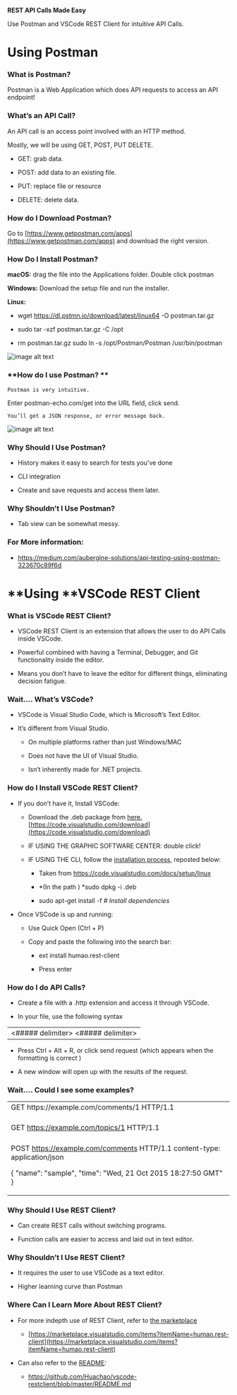 **REST API Calls Made Easy**

Use Postman and VSCode REST Client for intuitive API Calls.

# **Using Postman**

### **What is Postman?**

Postman is a Web Application which does API requests to access an API endpoint! 

### **What’s an API Call?**

An API call is an access point involved with an HTTP method. 

Mostly, we will be using GET, POST, PUT DELETE. 

* GET: grab data.

* POST: add data to an existing file.

* PUT: replace file or resource

* DELETE: delete data.

### **How do I Download Postman?**

Go to [https://www.getpostman.com/apps](https://www.getpostman.com/apps) and download the right version.

### **How Do I Install Postman?**

**macOS:** drag the file into the Applications folder. Double click postman

**Windows:** Download the setup file and run the installer.

**Linux:**

* wget https://dl.pstmn.io/download/latest/linux64 -O postman.tar.gz 

* sudo tar -xzf postman.tar.gz -C /opt 

* rm postman.tar.gz sudo ln -s /opt/Postman/Postman /usr/bin/postman

![image alt text](image_0.png)

### **How do I use Postman? **

	Postman is very intuitive.

Enter postman-echo.com/get into the URL field, click send.

	You’ll get a JSON response, or error message back.

![image alt text](image_1.png)

### **Why Should I Use Postman?**

* History makes it easy to search for tests you’ve done

* CLI integration

* Create and save requests and access them later.

### **Why Shouldn’t I Use Postman?**

* Tab view can be somewhat messy.

### **For More information:**

* https://medium.com/aubergine-solutions/api-testing-using-postman-323670c89f6d

# **Using ****VSCode REST Client**

### **What is VSCode REST Client?**

* VSCode REST Client is an extension that allows the user to do API Calls inside VSCode.

* Powerful combined with having a Terminal, Debugger, and Git functionality inside the editor. 

* Means you don’t have to leave the editor for different things, eliminating decision fatigue.

### **Wait…. What’s VSCode?**

* VSCode is Visual Studio Code, which is Microsoft’s Text Editor.

* It’s different from Visual Studio.

    * On multiple platforms rather than just Windows/MAC

    * Does not have the UI of Visual Studio.

    * Isn’t inherently made for .NET projects.

### **How do I Install VSCode REST Client?**

* If you don’t have it, Install VSCode:

    * Download the .deb package from [here.](https://code.visualstudio.com/download) [https://code.visualstudio.com/download](https://code.visualstudio.com/download)

    * IF USING THE GRAPHIC SOFTWARE CENTER: double click!

    * IF USING THE CLI, follow the [installation process](https://code.visualstudio.com/docs/setup/linux), reposted below:

        * Taken from https://code.visualstudio.com/docs/setup/linux

        * *(In the path ) *sudo dpkg -i *<file>*.deb

        * sudo apt-get install -f *# Install dependencies*

* Once VSCode is up and running:

    * Use Quick Open (Ctrl + P) 

    * Copy and paste the following into the search bar:

        * ext install humao.rest-client

        * Press enter

### **How do I do API Calls?**

* Create a file with a .http extension and access it through VSCode.

* In your file, use the following syntax

<table>
  <tr>
    <td><##### delimiter> 
               <REQUEST TYPE> <ENDPOINT>
<##### delimiter></td>
  </tr>
</table>


* Press Ctrl + Alt + R, or click send request (which appears when the formatting is correct ) 

* A new window will open up with the results of the request.

### **Wait…. Could I see some examples?**

<table>
  <tr>
    <td>GET https://example.com/comments/1 HTTP/1.1

###

GET https://example.com/topics/1 HTTP/1.1

###

POST https://example.com/comments HTTP/1.1
content-type: application/json

{
    "name": "sample",
    "time": "Wed, 21 Oct 2015 18:27:50 GMT"
}</td>
  </tr>
</table>


### **Why Should I Use REST Client?** 

* Can create REST calls without switching programs.

* Function calls are easier to access and laid out in text editor.

### **Why Shouldn’t I Use REST Client?**

* It requires the user to use VSCode as a text editor.

* Higher learning curve than Postman

### **Where Can I Learn More About REST Client?**

* For more indepth use of REST Client, refer to [the marketplace](https://marketplace.visualstudio.com/items?itemName=humao.rest-client)

    * [https://marketplace.visualstudio.com/items?itemName=humao.rest-client](https://marketplace.visualstudio.com/items?itemName=humao.rest-client)

* Can also refer to the [README](https://github.com/Huachao/vscode-restclient/blob/master/README.md):

    * https://github.com/Huachao/vscode-restclient/blob/master/README.md

